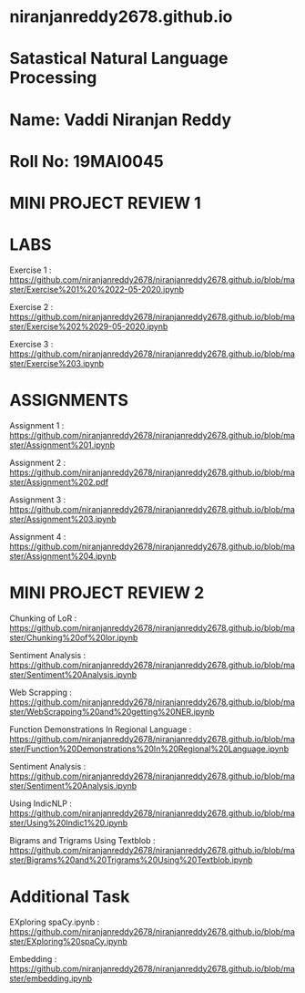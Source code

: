 # niranjanreddy2678.github.io
# Satastical Natural Language Processing
# Name: Vaddi Niranjan Reddy
# Roll No: 19MAI0045

# MINI PROJECT REVIEW 1

# LABS

Exercise 1 : https://github.com/niranjanreddy2678/niranjanreddy2678.github.io/blob/master/Exercise%201%20%2022-05-2020.ipynb

Exercise 2 : https://github.com/niranjanreddy2678/niranjanreddy2678.github.io/blob/master/Exercise%202%2029-05-2020.ipynb
 
Exercise 3 : https://github.com/niranjanreddy2678/niranjanreddy2678.github.io/blob/master/Exercise%203.ipynb

# ASSIGNMENTS

Assignment 1 : https://github.com/niranjanreddy2678/niranjanreddy2678.github.io/blob/master/Assignment%201.ipynb 

Assignment 2 : https://github.com/niranjanreddy2678/niranjanreddy2678.github.io/blob/master/Assignment%202.pdf

Assignment 3 : https://github.com/niranjanreddy2678/niranjanreddy2678.github.io/blob/master/Assignment%203.ipynb

Assignment 4 : https://github.com/niranjanreddy2678/niranjanreddy2678.github.io/blob/master/Assignment%204.ipynb

# MINI PROJECT REVIEW 2

Chunking of LoR : https://github.com/niranjanreddy2678/niranjanreddy2678.github.io/blob/master/Chunking%20of%20lor.ipynb

Sentiment Analysis : https://github.com/niranjanreddy2678/niranjanreddy2678.github.io/blob/master/Sentiment%20Analysis.ipynb

Web Scrapping : https://github.com/niranjanreddy2678/niranjanreddy2678.github.io/blob/master/WebScrapping%20and%20getting%20NER.ipynb

Function Demonstrations In Regional Language : https://github.com/niranjanreddy2678/niranjanreddy2678.github.io/blob/master/Function%20Demonstrations%20In%20Regional%20Language.ipynb

Sentiment Analysis : https://github.com/niranjanreddy2678/niranjanreddy2678.github.io/blob/master/Sentiment%20Analysis.ipynb

Using IndicNLP : https://github.com/niranjanreddy2678/niranjanreddy2678.github.io/blob/master/Using%20Indic1%20.ipynb

Bigrams and Trigrams Using Textblob : https://github.com/niranjanreddy2678/niranjanreddy2678.github.io/blob/master/Bigrams%20and%20Trigrams%20Using%20Textblob.ipynb

# Additional Task

EXploring spaCy.ipynb : https://github.com/niranjanreddy2678/niranjanreddy2678.github.io/blob/master/EXploring%20spaCy.ipynb

Embedding : https://github.com/niranjanreddy2678/niranjanreddy2678.github.io/blob/master/embedding.ipynb
